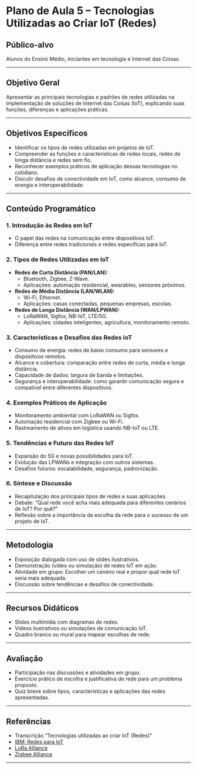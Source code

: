 # Plano de Aula 5 – Tecnologias Utilizadas ao Criar IoT (Redes)

## Público-alvo
Alunos do Ensino Médio, iniciantes em tecnologia e Internet das Coisas.

---

## Objetivo Geral
Apresentar as principais tecnologias e padrões de redes utilizadas na implementação de soluções de Internet das Coisas (IoT), explicando suas funções, diferenças e aplicações práticas.

---

## Objetivos Específicos
- Identificar os tipos de redes utilizadas em projetos de IoT.
- Compreender as funções e características de redes locais, redes de longa distância e redes sem fio.
- Reconhecer exemplos práticos de aplicação dessas tecnologias no cotidiano.
- Discutir desafios de conectividade em IoT, como alcance, consumo de energia e interoperabilidade.

---

## Conteúdo Programático

### 1. Introdução às Redes em IoT
- O papel das redes na comunicação entre dispositivos IoT.
- Diferença entre redes tradicionais e redes específicas para IoT.

### 2. Tipos de Redes Utilizadas em IoT
- **Redes de Curta Distância (PAN/LAN):**
  - Bluetooth, Zigbee, Z-Wave.
  - Aplicações: automação residencial, wearables, sensores próximos.
- **Redes de Média Distância (LAN/WLAN):**
  - Wi-Fi, Ethernet.
  - Aplicações: casas conectadas, pequenas empresas, escolas.
- **Redes de Longa Distância (WAN/LPWAN):**
  - LoRaWAN, Sigfox, NB-IoT, LTE/5G.
  - Aplicações: cidades inteligentes, agricultura, monitoramento remoto.

### 3. Características e Desafios das Redes IoT
- Consumo de energia: redes de baixo consumo para sensores e dispositivos remotos.
- Alcance e cobertura: comparação entre redes de curta, média e longa distância.
- Capacidade de dados: largura de banda e limitações.
- Segurança e interoperabilidade: como garantir comunicação segura e compatível entre diferentes dispositivos.

### 4. Exemplos Práticos de Aplicação
- Monitoramento ambiental com LoRaWAN ou Sigfox.
- Automação residencial com Zigbee ou Wi-Fi.
- Rastreamento de ativos em logística usando NB-IoT ou LTE.

### 5. Tendências e Futuro das Redes IoT
- Expansão do 5G e novas possibilidades para IoT.
- Evolução das LPWANs e integração com outros sistemas.
- Desafios futuros: escalabilidade, segurança, padronização.

### 6. Síntese e Discussão
- Recapitulação dos principais tipos de redes e suas aplicações.
- Debate: “Qual rede você acha mais adequada para diferentes cenários de IoT? Por quê?”
- Reflexão sobre a importância da escolha da rede para o sucesso de um projeto de IoT.

---

## Metodologia
- Exposição dialogada com uso de slides ilustrativos.
- Demonstração (vídeo ou simulação) de redes IoT em ação.
- Atividade em grupo: Escolher um cenário real e propor qual rede IoT seria mais adequada.
- Discussão sobre tendências e desafios de conectividade.

---

## Recursos Didáticos
- Slides multimídia com diagramas de redes.
- Vídeos ilustrativos ou simulações de comunicação IoT.
- Quadro branco ou mural para mapear escolhas de rede.

---

## Avaliação
- Participação nas discussões e atividades em grupo.
- Exercício prático de escolha e justificativa de rede para um problema proposto.
- Quiz breve sobre tipos, características e aplicações das redes apresentadas.

---

## Referências
- Transcrição “Tecnologias utilizadas ao criar IoT (Redes)”
- [IBM: Redes para IoT](https://www.ibm.com/br-pt/topics/iot-networks)
- [LoRa Alliance](https://lora-alliance.org/)
- [Zigbee Alliance](https://csa-iot.org/all-solutions/zigbee/)

---